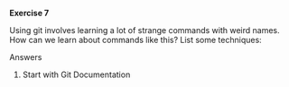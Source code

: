 **Exercise 7**

Using git involves learning a lot of strange commands with weird names.
How can we learn about commands like this? List some techniques:

Answers
1. Start with Git Documentation


